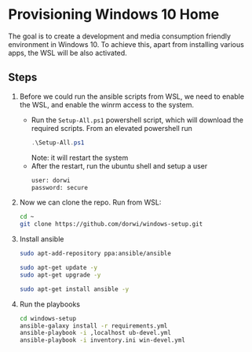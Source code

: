 # Provisioning Windows 10 Home

The goal is to create a development and media consumption friendly environment in Windows 10. To achieve this, apart from installing various apps, the WSL will be also activated.

## Steps
1. Before we could run the ansible scripts from WSL, we need to enable the WSL, and enable the winrm access to the system.
    * Run the `Setup-All.ps1` powershell script, which will download the required scripts. From an elevated powershell run
      ```ps1
      .\Setup-All.ps1
      ```
      Note: it will restart the system
    * After the restart, run the ubuntu shell and setup a user
      ```bash
      user: dorwi
      password: secure
      ```  
2. Now we can clone the repo. Run from WSL:
   ```bash
   cd ~
   git clone https://github.com/dorwi/windows-setup.git
   ```
3. Install ansible
   ```bash
   sudo apt-add-repository ppa:ansible/ansible

   sudo apt-get update -y
   sudo apt-get upgrade -y
   
   sudo apt-get install ansible -y
   ```

4. Run the playbooks
   ```bash
   cd windows-setup
   ansible-galaxy install -r requirements.yml
   ansible-playbook -i ,localhost ub-devel.yml
   ansible-playbook -i inventory.ini win-devel.yml 
   ```
